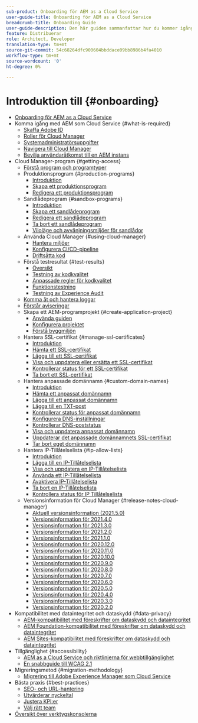 ```yaml
---
sub-product: Onboarding för AEM as a Cloud Service
user-guide-title: Onboarding för AEM as a Cloud Service
breadcrumb-title: Onboarding Guide
user-guide-description: Den här guiden sammanfattar hur du kommer igång med Experience Manager as a Cloud Service, bland annat hur du kommer åt det och viktig dataskyddsinformation.
feature: Distribuerar
role: Architect, Developer
translation-type: tm+mt
source-git-commit: 54c68264dfc900604bbddace09bb8986b4fa4010
workflow-type: tm+mt
source-wordcount: '0'
ht-degree: 0%

---
```



# Introduktion till {#onboarding}

+ [Onboarding för AEM as a Cloud Service](/help/onboarding/home.md)
+ Komma igång med AEM som Cloud Service {#what-is-required}
   + [Skaffa Adobe ID](what-is-required/get-your-adobe-id.md)
   + [Roller för Cloud Manager](what-is-required/user-roles-permissions.md)
   + [Systemadministratörsuppgifter](what-is-required/add-users-assign-cm-roles.md)
   + [Navigera till Cloud Manager](what-is-required/navigate-to-cloud-manager.md)
   + [Bevilja användaråtkomst till en AEM instans](/help/onboarding/what-is-required/accessing-aem-instance.md)
+ Cloud Manager-program {#getting-access}
   + [Förstå program och programtyper](getting-access-to-aem-in-cloud/understand-program-types.md)
   + Produktionsprogram {#production-programs}
      + [Introduktion](/help/onboarding/getting-access-to-aem-in-cloud/introduction-production-programs.md)
      + [Skapa ett produktionsprogram](getting-access-to-aem-in-cloud/creating-production-program.md)
      + [Redigera ett produktionsprogram](/help/onboarding/getting-access-to-aem-in-cloud/editing-production-program.md)
   + Sandlådeprogram {#sandbox-programs}
      + [Introduktion](getting-access-to-aem-in-cloud/introduction-sandbox-programs.md)
      + [Skapa ett sandlådeprogram](getting-access-to-aem-in-cloud/creating-sandbox-program.md)
      + [Redigera ett sandlådeprogram](/help/onboarding/getting-access-to-aem-in-cloud/editing-sandbox-program.md)
      + [Ta bort ett sandlådeprogram](getting-access-to-aem-in-cloud/deleting-sandbox-program.md)
      + [Viloläge och avvänjningsmiljöer för sandlådor](/help/onboarding/getting-access-to-aem-in-cloud/hibernating-de-hibernating-sandbox-environments.md)
   + Använda Cloud Manager {#using-cloud-manager}
      + [Hantera miljöer](https://experienceleague.adobe.com/docs/experience-manager-cloud-service/implementing/using-cloud-manager/manage-environments.html)
      + [Konfigurera CI/CD-pipeline](https://experienceleague.adobe.com/docs/experience-manager-cloud-service/implementing/using-cloud-manager/configure-pipeline.html)
      + [Driftsätta kod](https://experienceleague.adobe.com/docs/experience-manager-cloud-service/implementing/using-cloud-manager/deploy-code.html)
   + Förstå testresultat {#test-results}
      + [Översikt](https://experienceleague.adobe.com/docs/experience-manager-cloud-service/implementing/using-cloud-manager/test-results/overview-test-results.html)
      + [Testning av kodkvalitet](https://experienceleague.adobe.com/docs/experience-manager-cloud-service/implementing/using-cloud-manager/test-results/code-quality-testing.html)
      + [Anpassade regler för kodkvalitet](https://experienceleague.adobe.com/docs/experience-manager-cloud-service/implementing/using-cloud-manager/test-results/custom-code-quality-rules.html)
      + [Funktionstestning](https://experienceleague.adobe.com/docs/experience-manager-cloud-service/implementing/using-cloud-manager/test-results/functional-testing.html)
      + [Testning av Experience Audit](https://experienceleague.adobe.com/docs/experience-manager-cloud-service/implementing/using-cloud-manager/test-results/experience-audit-testing.html)
   + [Komma åt och hantera loggar](https://experienceleague.adobe.com/docs/experience-manager-cloud-service/implementing/using-cloud-manager/manage-logs.html)
   + [Förstår aviseringar](https://experienceleague.adobe.com/docs/experience-manager-cloud-service/implementing/using-cloud-manager/notifications.html)
   + Skapa ett AEM-programprojekt {#create-application-project}
      + [Använda guiden](getting-access-to-aem-in-cloud/using-the-wizard.md)
      + [Konfigurera projektet](getting-access-to-aem-in-cloud/setting-up-project.md)
      + [Förstå byggmiljön](getting-access-to-aem-in-cloud/build-environment-details.md)
   + Hantera SSL-certifikat {#manage-ssl-certificates}
      + [Introduktion](https://experienceleague.adobe.com/docs/experience-manager-cloud-service/implementing/using-cloud-manager/manage-ssl-certificates/introduction.html)
      + [Hämta ett SSL-certifikat](https://experienceleague.adobe.com/docs/experience-manager-cloud-service/implementing/using-cloud-manager/manage-ssl-certificates/get-ssl-certificate.html)
      + [Lägga till ett SSL-certifikat](https://experienceleague.adobe.com/docs/experience-manager-cloud-service/implementing/using-cloud-manager/manage-ssl-certificates/add-ssl-certificate.html)
      + [Visa och uppdatera eller ersätta ett SSL-certifikat](https://experienceleague.adobe.com/docs/experience-manager-cloud-service/implementing/using-cloud-manager/manage-ssl-certificates/view-update-replace-ssl-certificate.html)
      + [Kontrollerar status för ett SSL-certifikat](https://experienceleague.adobe.com/docs/experience-manager-cloud-service/implementing/using-cloud-manager/manage-ssl-certificates/check-status-ssl-certificate.html)
      + [Ta bort ett SSL-certifikat](https://experienceleague.adobe.com/docs/experience-manager-cloud-service/implementing/using-cloud-manager/manage-ssl-certificates/delete-ssl-certificate.html)
   + Hantera anpassade domännamn {#custom-domain-names}
      + [Introduktion](https://experienceleague.adobe.com/docs/experience-manager-cloud-service/implementing/using-cloud-manager/custom-domain-names/introduction.html)
      + [Hämta ett anpassat domännamn](https://experienceleague.adobe.com/docs/experience-manager-cloud-service/implementing/using-cloud-manager/custom-domain-names/get-custom-domain-name.html)
      + [Lägga till ett anpassat domännamn](https://experienceleague.adobe.com/docs/experience-manager-cloud-service/implementing/using-cloud-manager/custom-domain-names/add-custom-domain-name.html)
      + [Lägga till en TXT-post](https://experienceleague.adobe.com/docs/experience-manager-cloud-service/implementing/using-cloud-manager/custom-domain-names/add-text-record.html)
      + [Kontrollerar status för anpassat domännamn](https://experienceleague.adobe.com/docs/experience-manager-cloud-service/implementing/using-cloud-manager/custom-domain-names/check-domain-name-status.html)
      + [Konfigurera DNS-inställningar](https://experienceleague.adobe.com/docs/experience-manager-cloud-service/implementing/using-cloud-manager/custom-domain-names/configure-dns-settings.html)
      + [Kontrollerar DNS-poststatus](https://experienceleague.adobe.com/docs/experience-manager-cloud-service/implementing/using-cloud-manager/custom-domain-names/check-dns-record-status.html)
      + [Visa och uppdatera anpassat domännamn](https://experienceleague.adobe.com/docs/experience-manager-cloud-service/implementing/using-cloud-manager/custom-domain-names/view-update-replace-custom-domain-name.html)
      + [Uppdaterar det anpassade domännamnets SSL-certifikat](https://experienceleague.adobe.com/docs/experience-manager-cloud-service/implementing/using-cloud-manager/custom-domain-names/update-cdn-ssl-certificate.html)
      + [Tar bort eget domännamn](https://experienceleague.adobe.com/docs/experience-manager-cloud-service/implementing/using-cloud-manager/custom-domain-names/delete-custom-domain-name.html)
   + Hantera IP-Tillåtelselista {#ip-allow-lists}
      + [Introduktion](https://experienceleague.adobe.com/docs/experience-manager-cloud-service/implementing/using-cloud-manager/ip-allow-lists/introduction.html)
      + [Lägga till en IP-Tillåtelselista](https://experienceleague.adobe.com/docs/experience-manager-cloud-service/implementing/using-cloud-manager/ip-allow-lists/add-ip-allow-lists.html)
      + [Visa och uppdatera en IP-Tillåtelselista](https://experienceleague.adobe.com/docs/experience-manager-cloud-service/implementing/using-cloud-manager/ip-allow-lists/view-update-ip-allow-list.html)
      + [Använda ett IP-Tillåtelselista](https://experienceleague.adobe.com/docs/experience-manager-cloud-service/implementing/using-cloud-manager/ip-allow-lists/apply-allow-list.html)
      + [Avaktivera IP-Tillåtelselista](https://experienceleague.adobe.com/docs/experience-manager-cloud-service/implementing/using-cloud-manager/ip-allow-lists/unapply-ip-allow-list.html)
      + [Ta bort en IP-Tillåtelselista](https://experienceleague.adobe.com/docs/experience-manager-cloud-service/implementing/using-cloud-manager/ip-allow-lists/delete-ip-allow-list.html)
      + [Kontrollera status för IP Tillåtelselista](https://experienceleague.adobe.com/docs/experience-manager-cloud-service/implementing/using-cloud-manager/ip-allow-lists/check-ip-allow-list-status.html)
   + Versionsinformation för Cloud Manager {#release-notes-cloud-manager}
      + [Aktuell versionsinformation (2021.5.0)](/help/onboarding/release-notes-cloud-manager/release-notes-cm-current.md)
      + [Versionsinformation för 2021.4.0](/help/onboarding/release-notes-cloud-manager/release-notes-cm-2021-4-0.md)
      + [Versionsinformation för 2021.3.0](/help/onboarding/release-notes-cloud-manager/release-notes-cm-2021-3-0.md)
      + [Versionsinformation för 2021.2.0](/help/onboarding/release-notes-cloud-manager/release-notes-cm-2021-2-0.md)
      + [Versionsinformation för 2021.1.0](/help/onboarding/release-notes-cloud-manager/release-notes-cm-2021-1-0.md)
      + [Versionsinformation för 2020.12.0](/help/onboarding/release-notes-cloud-manager/release-notes-cm-2020-12-0.md)
      + [Versionsinformation för 2020.11.0](/help/onboarding/release-notes-cloud-manager/release-notes-cm-2020-11-0.md)
      + [Versionsinformation för 2020.10.0](/help/onboarding/release-notes-cloud-manager/release-notes-cm-2020-10-0.md)
      + [Versionsinformation för 2020.9.0](/help/onboarding/release-notes-cloud-manager/release-notes-cm-2020-9-0.md)
      + [Versionsinformation för 2020.8.0](/help/onboarding/release-notes-cloud-manager/release-notes-cm-2020-8-0.md)
      + [Versionsinformation för 2020.7.0](/help/onboarding/release-notes-cloud-manager/release-notes-cm-2020-7-0.md)
      + [Versionsinformation för 2020.6.0](/help/onboarding/release-notes-cloud-manager/release-notes-cm-2020-6-0.md)
      + [Versionsinformation för 2020.5.0](/help/onboarding/release-notes-cloud-manager/release-notes-cm-2020-5-0.md)
      + [Versionsinformation för 2020.4.0](/help/onboarding/release-notes-cloud-manager/release-notes-cm-2020-4-0.md)
      + [Versionsinformation för 2020.3.0](/help/onboarding/release-notes-cloud-manager/release-notes-cm-2020-3-0.md)
      + [Versionsinformation för 2020.2.0](/help/onboarding/release-notes-cloud-manager/release-notes-cm-2020-2-0.md)
+ Kompatibilitet med dataintegritet och dataskydd {#data-privacy}
   + [AEM-kompatibilitet med föreskrifter om dataskydd och dataintegritet](data-privacy-and-protection-readiness/aem-readiness.md)
   + [AEM Foundation-kompatibilitet med föreskrifter om dataskydd och dataintegritet](data-privacy-and-protection-readiness/foundation-readiness.md)
   + [AEM Sites-kompatibilitet med föreskrifter om dataskydd och dataintegritet](data-privacy-and-protection-readiness/sites-readiness.md)
+ Tillgänglighet {#accessibility}
   + [AEM as a Cloud Service och riktlinjerna för webbtillgänglighet](accessibility/web-accessibility.md)
   + [En snabbguide till WCAG 2.1](accessibility/quick-guide-wcag.md)
+ Migreringsmetod {#migration-methodology}
   + [Migrering till Adobe Experience Manager som Cloud Service](migration-methodology/getting-started.md)
+ Bästa praxis {#best-practices}
   + [SEO- och URL-hantering](best-practices/seo-and-url-management.md)
   + [Utvärderar nyckeltal](best-practices/assessing-kpis.md)
   + [Justera KPI:er](best-practices/aligning-kpis.md)
   + [Välj rätt team](best-practices/choose-right-team.md)
+ [Översikt över verktygskonsolerna](tools-consoles.md)
